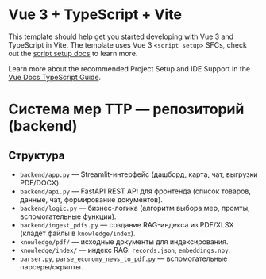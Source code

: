 # Vue 3 + TypeScript + Vite

This template should help get you started developing with Vue 3 and TypeScript in Vite. The template uses Vue 3 `<script setup>` SFCs, check out the [script setup docs](https://v3.vuejs.org/api/sfc-script-setup.html#sfc-script-setup) to learn more.

Learn more about the recommended Project Setup and IDE Support in the [Vue Docs TypeScript Guide](https://vuejs.org/guide/typescript/overview.html#project-setup).


# Система мер ТТР — репозиторий (backend)

## Структура
- `backend/app.py` — Streamlit-интерфейс (дашборд, карта, чат, выгрузки PDF/DOCX).
- `backend/api.py` — FastAPI REST API для фронтенда (список товаров, данные, чат, формирование документов).
- `backend/logic.py` — бизнес-логика (алгоритм выбора мер, промты, вспомогательные функции).
- `backend/ingest_pdfs.py` — создание RAG-индекса из PDF/XLSX (кладёт файлы в `knowledge/index`).
- `knowledge/pdf/` — исходные документы для индексирования.
- `knowledge/index/` — индекс RAG: `records.json`, `embeddings.npy`.
- `parser.py`, `parse_economy_news_to_pdf.py` — вспомогательные парсеры/скрипты.
